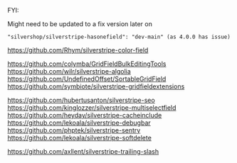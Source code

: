 
FYI:

Might need to be updated to a fix version later on
```
"silvershop/silverstripe-hasonefield": "dev-main" (as 4.0.0 has issue)
```


https://github.com/Rhym/silverstripe-color-field

https://github.com/colymba/GridFieldBulkEditingTools
https://github.com/wilr/silverstripe-algolia
https://github.com/UndefinedOffset/SortableGridField
https://github.com/symbiote/silverstripe-gridfieldextensions

https://github.com/hubertusanton/silverstripe-seo
https://github.com/kinglozzer/silverstripe-multiselectfield
https://github.com/heyday/silverstripe-cacheinclude
https://github.com/lekoala/silverstripe-debugbar
https://github.com/phptek/silverstripe-sentry
https://github.com/lekoala/silverstripe-softdelete

https://github.com/axllent/silverstripe-trailing-slash

